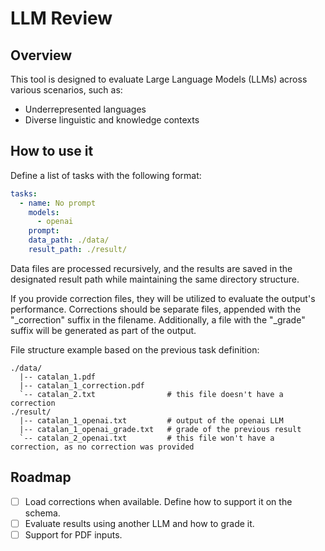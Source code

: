 # LLM Review

## Overview

This tool is designed to evaluate Large Language Models (LLMs) across various scenarios, such as:

- Underrepresented languages
- Diverse linguistic and knowledge contexts

## How to use it

Define a list of tasks with the following format:

```yaml
tasks:
  - name: No prompt
    models:
      - openai
    prompt:
    data_path: ./data/
    result_path: ./result/
```


Data files are processed recursively, and the results are saved in the designated result path while maintaining the same directory structure.

If you provide correction files, they will be utilized to evaluate the output's performance. Corrections should be separate files,
appended with the "_correction" suffix in the filename. Additionally, a file with the "_grade" suffix will be generated as part of the output.

File structure example based on the previous task definition:

```
./data/
  |-- catalan_1.pdf
  |-- catalan_1_correction.pdf
  `-- catalan_2.txt                # this file doesn't have a correction
./result/
  |-- catalan_1_openai.txt         # output of the openai LLM
  |-- catalan_1_openai_grade.txt   # grade of the previous result
  `-- catalan_2_openai.txt         # this file won't have a correction, as no correction was provided
```

## Roadmap

- [ ] Load corrections when available. Define how to support it on the schema.
- [ ] Evaluate results using another LLM and how to grade it.
- [ ] Support for PDF inputs.
